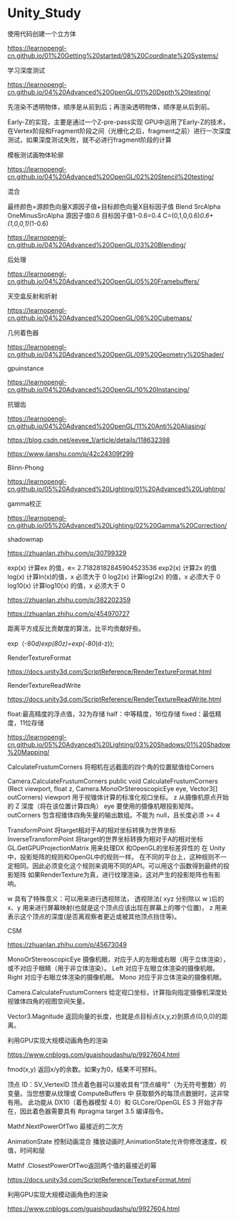 # Unity_Study

使用代码创建一个立方体

https://learnopengl-cn.github.io/01%20Getting%20started/08%20Coordinate%20Systems/

学习深度测试

https://learnopengl-cn.github.io/04%20Advanced%20OpenGL/01%20Depth%20testing/

先渲染不透明物体，顺序是从前到后；再渲染透明物体，顺序是从后到前。

Early-Z的实现，主要是通过一个Z-pre-pass实现
GPU中运用了Early-Z的技术，在Vertex阶段和Fragment阶段之间（光栅化之后，fragment之前）进行一次深度测试，如果深度测试失败，就不必进行fragment阶段的计算

模板测试画物体轮廓

https://learnopengl-cn.github.io/04%20Advanced%20OpenGL/02%20Stencil%20testing/

混合

最终颜色=源颜色向量X源因子值+目标颜色向量X目标因子值
Blend SrcAlpha OneMinusSrcAlpha
源因子值0.6
目标因子值1-0.6=0.4
C=(0,1,0,0.6)*0.6+(1,0,0,1)*(1-0.6)

https://learnopengl-cn.github.io/04%20Advanced%20OpenGL/03%20Blending/

后处理

https://learnopengl-cn.github.io/04%20Advanced%20OpenGL/05%20Framebuffers/

天空盒反射和折射

https://learnopengl-cn.github.io/04%20Advanced%20OpenGL/06%20Cubemaps/

几何着色器

https://learnopengl-cn.github.io/04%20Advanced%20OpenGL/09%20Geometry%20Shader/

gpuinstance

https://learnopengl-cn.github.io/04%20Advanced%20OpenGL/10%20Instancing/

抗锯齿

https://learnopengl-cn.github.io/04%20Advanced%20OpenGL/11%20Anti%20Aliasing/

https://blog.csdn.net/eevee_1/article/details/118632398

https://www.jianshu.com/p/42c24309f299

Blinn-Phong

https://learnopengl-cn.github.io/05%20Advanced%20Lighting/01%20Advanced%20Lighting/

gamma校正

https://learnopengl-cn.github.io/05%20Advanced%20Lighting/02%20Gamma%20Correction/

shadowmap

https://zhuanlan.zhihu.com/p/30799329


exp(x) 计算ex 的值，e= 2.71828182845904523536
exp2(x) 计算2x 的值
log(x) 计算ln(x)的值，x 必须大于 0
log2(x) 计算log(2x) 的值，x 必须大于 0
log10(x) 计算log10(x) 的值，x 必须大于 0

https://zhuanlan.zhihu.com/p/382202359

https://zhuanlan.zhihu.com/p/454970727

距离平方成反比贡献度的算法，比平均贡献好些。

exp（-80*d)*exp(80*z)=exp(-80*(d-z));

RenderTextureFormat

https://docs.unity3d.com/ScriptReference/RenderTextureFormat.html

RenderTextureReadWrite

https://docs.unity3d.com/ScriptReference/RenderTextureReadWrite.html

float:最高精度的浮点值，32为存储
half：中等精度，16位存储
fixed：最低精度，11位存储

https://learnopengl-cn.github.io/05%20Advanced%20Lighting/03%20Shadows/01%20Shadow%20Mapping/

CalculateFrustumCorners 将相机在远截面的四个角的位置赋值给Corners

Camera.CalculateFrustumCorners
public void CalculateFrustumCorners (Rect viewport, float z, Camera.MonoOrStereoscopicEye eye, Vector3[] outCorners)
viewport	用于视锥体计算的标准化视口坐标。
z	从摄像机原点开始的 Z 深度（将在该位置计算四角）
eye	要使用的摄像机眼投影矩阵。
outCorners	包含视锥体四角矢量的输出数组。不能为 null，且长度必须 >= 4

TransformPoint 将target相对于A的相对坐标转换为世界坐标
InverseTransformPoint  将target的世界坐标转换为相对于A的相对坐标
GL.GetGPUProjectionMatrix 用来处理DX 和OpenGL的坐标差异性的
在 Unity 中，投影矩阵的规则和OpenGL中的规则一样。 在不同的平台上，这种规则不一定相同。因此必须变化这个规则来调用不同的API。可以用这个函数得到最终的投影矩阵
如果RenderTexture为真，进行纹理渲染，这对产生的投影矩阵也有影响。

w 具有了特殊意义：可以用来进行透视除法，
透视除法( xyz 分别除以 w )后的 x、y 用来进行屏幕映射(也就是这个顶点应该出现在屏幕上的哪个位置)，
z 用来表示这个顶点的深度(是否离观察者更近或被其他顶点挡住等)。

CSM

https://zhuanlan.zhihu.com/p/45673049

MonoOrStereoscopicEye
摄像机眼，对应于人的左眼或右眼（用于立体渲染），或不对应于眼睛（用于非立体渲染）。
Left	对应于左眼立体渲染的摄像机眼。
Right	对应于右眼立体渲染的摄像机眼。
Mono	对应于非立体渲染的摄像机眼。

Camera.CalculateFrustumCorners
给定视口坐标，计算指向指定摄像机深度处视锥体四角的视图空间矢量。

Vector3.Magnitude
返回向量的长度，也就是点目标点(x,y,z)到原点(0,0,0)的距离。

利用GPU实现大规模动画角色的渲染
 
https://www.cnblogs.com/guaishoudashu/p/9927604.html

fmod(x,y)	返回x/y的余数。如果y为0，结果不可预料。

顶点 ID：SV_VertexID
顶点着色器可以接收具有“顶点编号”（为无符号整数）的变量。当您想要从纹理或 ComputeBuffers 中 获取额外的每顶点数据时，这非常有用。
此功能从 DX10（着色器模型 4.0）和 GLCore/OpenGL ES 3 开始才存在，因此着色器需要具有 #pragma target 3.5 编译指令。

Mathf.NextPowerOfTwo 最接近的二次方

AnimationState 控制动画混合 播放动画时,AnimationState允许你修改速度，权值，时间和层

Mathf .ClosestPowerOfTwo返回两个值的最接近的幂

https://docs.unity3d.com/ScriptReference/TextureFormat.html

利用GPU实现大规模动画角色的渲染
 
https://www.cnblogs.com/guaishoudashu/p/9927604.html





